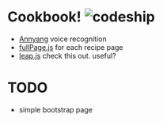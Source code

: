 Cookbook! ![codeship](https://www.codeship.io/projects/4e70f1b0-990d-0131-fb57-5670ddce16b6/status)
=========

- [Annyang](https://github.com/TalAter/annyang) voice recognition
- [fullPage.js](https://github.com/alvarotrigo/fullPage.js) for each recipe page
- [leap.js](https://github.com/leapmotion/leapjs) check this out. useful?

TODO
====
- simple bootstrap page
